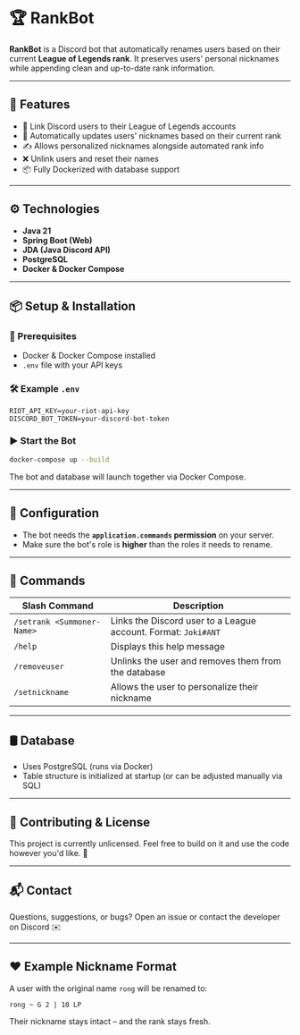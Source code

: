# 🏆 RankBot

**RankBot** is a Discord bot that automatically renames users based on their current **League of Legends rank**. It preserves users' personal nicknames while appending clean and up-to-date rank information.

---

## 🚀 Features

- 🔄 Link Discord users to their League of Legends accounts
- 🏅 Automatically updates users' nicknames based on their current rank
- ✍️ Allows personalized nicknames alongside automated rank info
- ❌ Unlink users and reset their names
- 📦 Fully Dockerized with database support

---

## ⚙️ Technologies

- **Java 21**
- **Spring Boot (Web)**
- **JDA (Java Discord API)**
- **PostgreSQL**
- **Docker & Docker Compose**

---

## 📦 Setup & Installation

### 🔧 Prerequisites

- Docker & Docker Compose installed
- `.env` file with your API keys

### 🛠️ Example `.env`

```env
RIOT_API_KEY=your-riot-api-key
DISCORD_BOT_TOKEN=your-discord-bot-token
```

### ▶️ Start the Bot

```bash
docker-compose up --build
```

The bot and database will launch together via Docker Compose.

---

## 🧩 Configuration

- The bot needs the **`application.commands` permission** on your server.
- Make sure the bot's role is **higher** than the roles it needs to rename.

---

## 📜 Commands

| Slash Command              | Description |
|----------------------------|-------------|
| `/setrank <Summoner-Name>` | Links the Discord user to a League account. Format: `Joki#ANT` |
| `/help`                    | Displays this help message |
| `/removeuser`              | Unlinks the user and removes them from the database |
| `/setnickname`             | Allows the user to personalize their nickname |

---

## 🛢️ Database

- Uses PostgreSQL (runs via Docker)
- Table structure is initialized at startup (or can be adjusted manually via SQL)

---

## 👥 Contributing & License

This project is currently unlicensed. Feel free to build on it and use the code however you'd like. 🎉

---

## 📬 Contact

Questions, suggestions, or bugs? Open an issue or contact the developer on Discord ✉️

---

## ❤️ Example Nickname Format

A user with the original name `rong` will be renamed to:

```
rong ~ G 2 | 10 LP
```

Their nickname stays intact – and the rank stays fresh.
